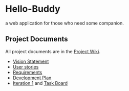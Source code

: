 # Hello-Buddy
a web application for those who need some companion.

## Project Documents

All project documents are in the [Project Wiki](../../wiki/Home).

- [Vision Statement](../../wiki/Vision%20Statement)
- [User stories](../../wiki/User%20stories)
- [Requirements](../../wiki/Requirements)
- [Development Plan](../../wiki/Development%20Plan)
- [Iteration 1](../../wiki/Iteration%201%20Plan) and [Task Board](https://github.com/orgs/ISP-Hello-Buddy/projects/1/views/5)
